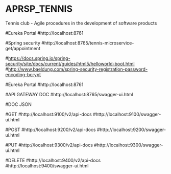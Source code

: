 # APRSP_TENNIS
Tennis club - Agile procedures in the development of software products

#Eureka Portal
#http://localhost:8761

#Spring security
#http://localhost:8765/tennis-microservice-get/appointment

#https://docs.spring.io/spring-security/site/docs/current/guides/html5/helloworld-boot.html
#http://www.baeldung.com/spring-security-registration-password-encoding-bcrypt


#Eureka Portal
#http://localhost:8761

#API GATEWAY DOC
#http://localhost:8765/swagger-ui.html

#DOC JSON

#GET
#http://localhost:9100/v2/api-docs
#http://localhost:9100/swagger-ui.html

#POST
#http://localhost:9200/v2/api-docs
#http://localhost:9200/swagger-ui.html

#PUT
#http://localhost:9300/v2/api-docs
#http://localhost:9300/swagger-ui.html

#DELETE
#http://localhost:9400/v2/api-docs
#http://localhost:9400/swagger-ui.html
